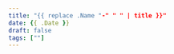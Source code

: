 ```yaml
---
title: "{{ replace .Name "-" " " | title }}"
date: {{ .Date }}
draft: false
tags: [""]
---
```


<!--
（最終更新：）
-->

## 


<!-- admax -->
<script src="https://adm.shinobi.jp/s/8ae62ddfcb928c284dec1bddeaf8bca1"></script>
<!-- admax -->
